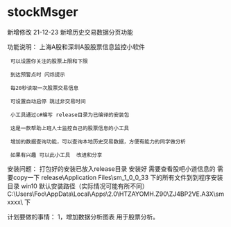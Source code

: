 # stockMsger
新增修改
    21-12-23  新增历史交易数据分页功能
    
功能说明：
     上海A股和深圳A股股票信息监控小软件
   
     可以设置你关注的股票上限和下限
   
     到达预警点时 闪烁提示
   
     每20秒读取一次股票交易信息
   
     可设置自动启停 跳过非交易时间
   
     小工具通过c#编写 release目录为已编译的安装包
   
     这是一款帮助上班人士监控自己的股票信息的小工具
   
     增加的数据查询功能，可以查询本地历史交易数据，方便有能力的同学做分析
   
     如果有兴趣 可以此小工具  改进和分享

安装问题：
   打包好的安装已放入release目录
   安装好 需要查看股吧小道信息的 需要copy一下 release\Application Files\sm_1_0_0_33 下的所有文件到到程序安装目录
       win10 默认安装路径（实际情况可能有所不同） C:\Users\Foo\AppData\Local\Apps\2.0\HTZAYOMH.Z90\ZJ4BP2VE.A3X\smxxxx\ 下



计划要做的事情：
    1，增加数据分析图表 用于股票分析。
